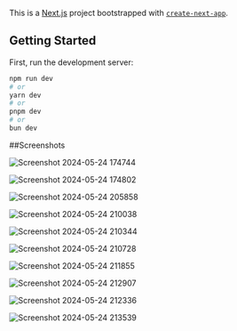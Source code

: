 This is a [Next.js](https://nextjs.org/) project bootstrapped with [`create-next-app`](https://github.com/vercel/next.js/tree/canary/packages/create-next-app).

## Getting Started

First, run the development server:

```bash
npm run dev
# or
yarn dev
# or
pnpm dev
# or
bun dev
```
##Screenshots

![Screenshot 2024-05-24 174744](https://github.com/TalhaBruh/Mood-Therapy-ChatBot-NextJS-using-GPT3.5/assets/79919912/6a4b789b-b447-4e85-9227-ec7657343f67)

![Screenshot 2024-05-24 174802](https://github.com/TalhaBruh/Mood-Therapy-ChatBot-NextJS-using-GPT3.5/assets/79919912/e45d86f2-1740-491b-835b-1701bcbd69bc)

![Screenshot 2024-05-24 205858](https://github.com/TalhaBruh/Mood-Therapy-ChatBot-NextJS-using-GPT3.5/assets/79919912/cfbc6ffe-214b-4191-b41a-171ae644489b)

![Screenshot 2024-05-24 210038](https://github.com/TalhaBruh/Mood-Therapy-ChatBot-NextJS-using-GPT3.5/assets/79919912/4219ea8d-1b8b-406e-bc69-9160ab5a6584)

![Screenshot 2024-05-24 210344](https://github.com/TalhaBruh/Mood-Therapy-ChatBot-NextJS-using-GPT3.5/assets/79919912/c440051d-120a-4f7b-a6f0-b8fed6bfb4c6)

![Screenshot 2024-05-24 210728](https://github.com/TalhaBruh/Mood-Therapy-ChatBot-NextJS-using-GPT3.5/assets/79919912/b568abb0-eedd-4763-a56b-998a9842845b)

![Screenshot 2024-05-24 211855](https://github.com/TalhaBruh/Mood-Therapy-ChatBot-NextJS-using-GPT3.5/assets/79919912/b0d59a5e-ca9d-43ef-b988-ca6d40a7ff5d)

![Screenshot 2024-05-24 212907](https://github.com/TalhaBruh/Mood-Therapy-ChatBot-NextJS-using-GPT3.5/assets/79919912/5c391947-ce28-4c81-9fc9-47d40f020a0c)

![Screenshot 2024-05-24 212336](https://github.com/TalhaBruh/Mood-Therapy-ChatBot-NextJS-using-GPT3.5/assets/79919912/4bea5096-9578-49ef-a5f0-63ed75ad5f57)

![Screenshot 2024-05-24 213539](https://github.com/TalhaBruh/Mood-Therapy-ChatBot-NextJS-using-GPT3.5/assets/79919912/391e4551-5b99-4ede-9fc5-21682469cd1b)





